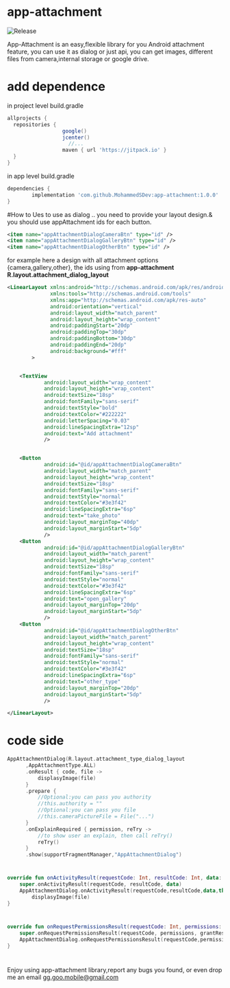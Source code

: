 # app-attachment
![Release](https://jitpack.io/v/MohammedSDev/app-attachment.svg)


App-Attachment is an easy,flexible library for you Android attachment feature, you can use it 
as dialog or just api, you can get images, different files from camera,internal storage or google drive.


# add dependence
in project level build.gradle

```gradle
allprojects {
  repositories {
                  google()
                  jcenter()
                    //...
                  maven { url 'https://jitpack.io' }
  }
}
```
in app level build.gradle
```gradle
dependencies {
        implementation 'com.github.MohammedSDev:app-attachment:1.0.0'
}
```

#How to Ues
to use as dialog .. you need to provide your layout design.& you should use appAttachment ids for each button.
```xml
<item name="appAttachmentDialogCameraBtn" type="id" />
<item name="appAttachmentDialogGalleryBtn" type="id" />
<item name="appAttachmentDialogOtherBtn" type="id" />
```

for example here a design with all attachment options {camera,gallery,other}, the ids using from **app-attachment**
**R.layout.attachment_dialog_layout**
```xml
<LinearLayout xmlns:android="http://schemas.android.com/apk/res/android"
              xmlns:tools="http://schemas.android.com/tools"
              xmlns:app="http://schemas.android.com/apk/res-auto"
              android:orientation="vertical"
              android:layout_width="match_parent"
              android:layout_height="wrap_content"
              android:paddingStart="20dp"
              android:paddingTop="30dp"
              android:paddingBottom="30dp"
              android:paddingEnd="20dp"
              android:background="#fff"
        >


    <TextView
            android:layout_width="wrap_content"
            android:layout_height="wrap_content"
            android:textSize="18sp"
            android:fontFamily="sans-serif"
            android:textStyle="bold"
            android:textColor="#222222"
            android:letterSpacing="0.03"
            android:lineSpacingExtra="12sp"
            android:text="Add attachment"
            />


    <Button
            android:id="@id/appAttachmentDialogCameraBtn"
            android:layout_width="match_parent"
            android:layout_height="wrap_content"
            android:textSize="18sp"
            android:fontFamily="sans-serif"
            android:textStyle="normal"
            android:textColor="#3e3f42"
            android:lineSpacingExtra="6sp"
            android:text="take_photo"
            android:layout_marginTop="40dp"
            android:layout_marginStart="5dp"
            />
    <Button
            android:id="@id/appAttachmentDialogGalleryBtn"
            android:layout_width="match_parent"
            android:layout_height="wrap_content"
            android:textSize="18sp"
            android:fontFamily="sans-serif"
            android:textStyle="normal"
            android:textColor="#3e3f42"
            android:lineSpacingExtra="6sp"
            android:text="open_gallery"
            android:layout_marginTop="20dp"
            android:layout_marginStart="5dp"
            />
    <Button
            android:id="@id/appAttachmentDialogOtherBtn"
            android:layout_width="match_parent"
            android:layout_height="wrap_content"
            android:textSize="18sp"
            android:fontFamily="sans-serif"
            android:textStyle="normal"
            android:textColor="#3e3f42"
            android:lineSpacingExtra="6sp"
            android:text="other_type"
            android:layout_marginTop="20dp"
            android:layout_marginStart="5dp"
            />

</LinearLayout>
```

# code side

```kotlin
AppAttachmentDialog(R.layout.attachment_type_dialog_layout
      ,AppAttachmentType.ALL)
      .onResult { code, file ->
          displasyImage(file)
      }
      .prepare {
          //Optional:you can pass you authority  
          //this.authority = ""
          //Optional:you can pass you file
          //this.cameraPictureFile = File("...")
      }
      .onExplainRequired { permission, reTry ->
          //to show user an explain, then call reTry()
          reTry()
      }
      .show(supportFragmentManager,"AppAttachmentDialog")
```

# 

```kotlin
override fun onActivityResult(requestCode: Int, resultCode: Int, data: Intent?) {
    super.onActivityResult(requestCode, resultCode, data)
    AppAttachmentDialog.onActivityResult(requestCode,resultCode,data,this) { code, file ->
        displasyImage(file)
}
```

# 
```kotlin
override fun onRequestPermissionsResult(requestCode: Int, permissions: Array<out String>, grantResults: IntArray) {
    super.onRequestPermissionsResult(requestCode, permissions, grantResults)
    AppAttachmentDialog.onRequestPermissionsResult(requestCode,permissions,grantResults,this)
}
```

# 
Enjoy using app-attachment library,report any bugs you found, or even drop me an email gg.goo.mobile@gmail.com


